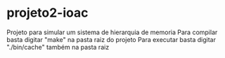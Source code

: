 # projeto2-ioac
Projeto para simular um sistema de hierarquia de memoria
Para compilar basta digitar "make" na pasta raiz do projeto
Para executar basta digitar "./bin/cache" também na pasta raiz
